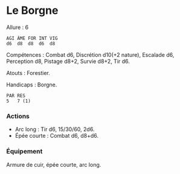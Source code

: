 # Le Borgne

Allure : 6

	AGI	ÂME	FOR	INT	VIG
	d6	d8	d8	d6	d8

Compétences : Combat d6, Discrétion d10(+2 nature), Escalade d6, Perception d8, Pistage d8+2, Survie d8+2, Tir d6.

Atouts : Forestier.

Handicaps : Borgne.

	PAR	RES
	5	7 (1)

### Actions
- Arc long : Tir d6, 15/30/60, 2d6.
- Épée courte : Combat d6, d8+d6.

### Équipement
Armure de cuir, épée courte, arc long.
